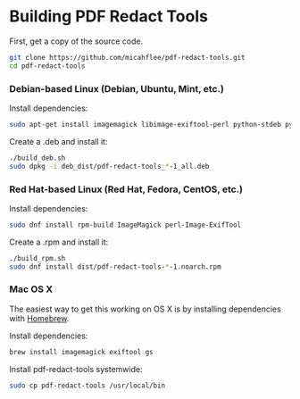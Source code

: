# Building PDF Redact Tools

First, get a copy of the source code.

```sh
git clone https://github.com/micahflee/pdf-redact-tools.git
cd pdf-redact-tools
```

### Debian-based Linux (Debian, Ubuntu, Mint, etc.)

Install dependencies:

```sh
sudo apt-get install imagemagick libimage-exiftool-perl python-stdeb python-all fakeroot build-essential
```

Create a .deb and install it:

```sh
./build_deb.sh
sudo dpkg -i deb_dist/pdf-redact-tools_*-1_all.deb
```

### Red Hat-based Linux (Red Hat, Fedora, CentOS, etc.)

Install dependencies:

```sh
sudo dnf install rpm-build ImageMagick perl-Image-ExifTool
```

Create a .rpm and install it:

```sh
./build_rpm.sh
sudo dnf install dist/pdf-redact-tools-*-1.noarch.rpm
```

### Mac OS X

The easiest way to get this working on OS X is by installing dependencies with [Homebrew](http://brew.sh/).

Install dependencies:

```sh
brew install imagemagick exiftool gs
```

Install pdf-redact-tools systemwide:

```sh
sudo cp pdf-redact-tools /usr/local/bin
```
